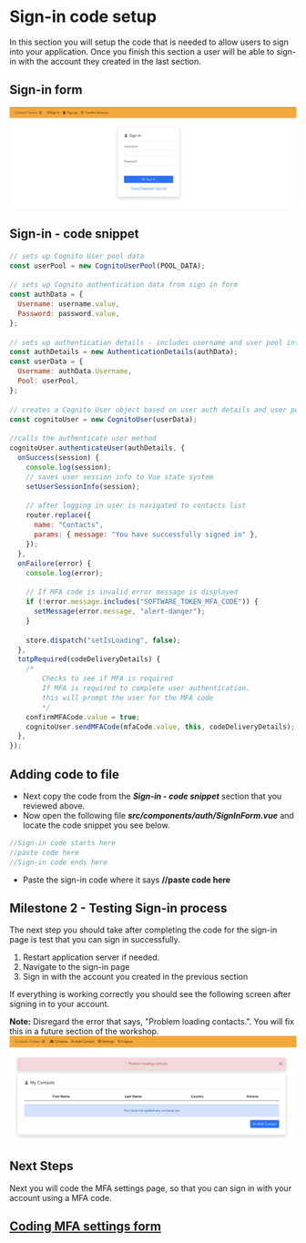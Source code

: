 # Sign-in code setup

In this section you will setup the code that is needed to allow users to sign into your application.
Once you finish this section a user will be able to sign-in with the account they created in the last section.

## Sign-in form

![npm run](../docs/images/sign-in.png)

## Sign-in - code snippet

```js
// sets up Cognito User pool data
const userPool = new CognitoUserPool(POOL_DATA);

// sets up Cognito authentication data from sign in form
const authData = {
  Username: username.value,
  Password: password.value,
};

// sets up authentication details - includes username and user pool info
const authDetails = new AuthenticationDetails(authData);
const userData = {
  Username: authData.Username,
  Pool: userPool,
};

// creates a Cognito User object based on user auth details and user pool info
const cognitoUser = new CognitoUser(userData);

//calls the authenticate user method
cognitoUser.authenticateUser(authDetails, {
  onSuccess(session) {
    console.log(session);
    // saves user session info to Vue state system
    setUserSessionInfo(session);

    // after logging in user is navigated to contacts list
    router.replace({
      name: "Contacts",
      params: { message: "You have successfully signed in" },
    });
  },
  onFailure(error) {
    console.log(error);

    // If MFA code is invalid error message is displayed
    if (!error.message.includes("SOFTWARE_TOKEN_MFA_CODE")) {
      setMessage(error.message, "alert-danger");
    }

    store.dispatch("setIsLoading", false);
  },
  totpRequired(codeDeliveryDetails) {
    /* 
        Checks to see if MFA is required
        If MFA is required to complete user authentication.
        this will prompt the user for the MFA code
        */
    confirmMFACode.value = true;
    cognitoUser.sendMFACode(mfaCode.value, this, codeDeliveryDetails);
  },
});
```

## Adding code to file

- Next copy the code from the **_Sign-in - code snippet_** section that you reviewed above.
- Now open the following file **_src/components/auth/SignInForm.vue_** and locate the code snippet you see below.

```js
//Sign-in code starts here
//paste code here
//Sign-in code ends here
```

- Paste the sign-in code where it says **//paste code here**

## Milestone 2 - Testing Sign-in process

The next step you should take after completing the code for the sign-in page is test that you can sign in successfully.

<ol>
<li>Restart application server if needed.</li>
<li>Navigate to the sign-in page</li>
<li>Sign in with the account you created in the previous section</li>
</ol>

If everything is working correctly you should see the following screen after signing in to your account.

**Note:** Disregard the error that says, "Problem loading contacts.". You will fix this in a future section of the workshop.
![npm run](../docs/images/first-sign-in.png)

## Next Steps

Next you will code the MFA settings page, so that you can sign in with your account using a MFA code.

## [Coding MFA settings form](MFA.md)
